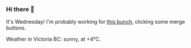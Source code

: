 ### Hi there :wave:

It's Wednesday! I'm probably working for [this bunch](https://github.com/kohofinancial), clicking some merge buttons.

Weather in Victoria BC: sunny, at +4°C.
